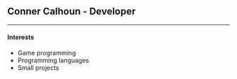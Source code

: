 ## Conner Calhoun - Developer


---
#### Interests


- Game programming
- Programming languages
- Small projects

